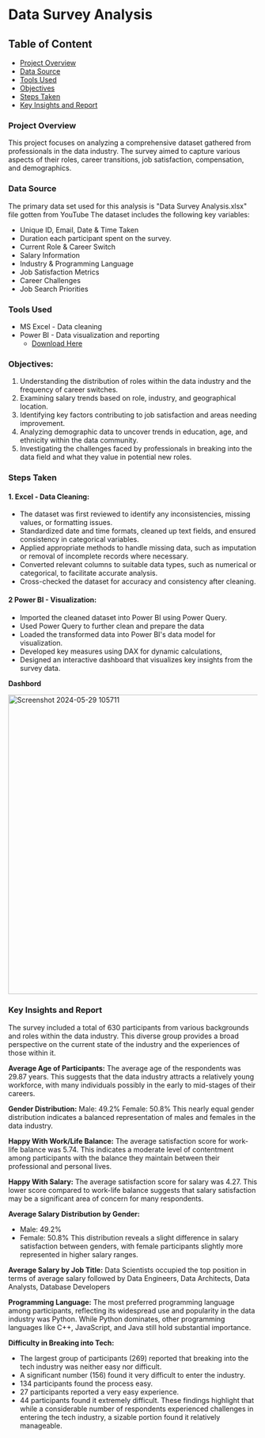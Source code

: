 # Data Survey Analysis

## Table of Content
- [Project Overview](#project-overview)
- [Data Source](#data-source)
- [Tools Used](#tools-used)
- [Objectives](#objectives)
- [Steps Taken](#steps-taken)
- [Key Insights and Report](#key-insights-and-report)

  
  
### Project Overview
This project focuses on analyzing a comprehensive dataset gathered from professionals in the data industry. 
The survey aimed to capture various aspects of their roles, career transitions, job satisfaction, compensation, and demographics. 


### Data Source 
The primary data set used for this analysis is "Data Survey Analysis.xlsx" file gotten from YouTube
The dataset includes the following key variables: 
- Unique ID, Email, Date & Time Taken
- Duration each participant spent on the survey.
- Current Role & Career Switch
- Salary Information
- Industry & Programming Language
- Job Satisfaction Metrics
- Career Challenges
- Job Search Priorities



### Tools Used
- MS Excel - Data cleaning
- Power BI - Data visualization and reporting
  - [Download Here](https://www.microsoft.com/en-us/download/details.aspx?id=58494)



### Objectives:
1. Understanding the distribution of roles within the data industry and the frequency of career switches.
2. Examining salary trends based on role, industry, and geographical location.
3. Identifying key factors contributing to job satisfaction and areas needing improvement.
4. Analyzing demographic data to uncover trends in education, age, and ethnicity within the data community.
5. Investigating the challenges faced by professionals in breaking into the data field and what they value in potential new roles.



### Steps Taken
#### 1. Excel - Data Cleaning:
  - The dataset was first reviewed to identify any inconsistencies, missing values, or formatting issues.
  - Standardized date and time formats, cleaned up text fields, and ensured consistency in categorical variables.
  - Applied appropriate methods to handle missing data, such as imputation or removal of incomplete records where necessary.
  - Converted relevant columns to suitable data types, such as numerical or categorical, to facilitate accurate analysis.
  - Cross-checked the dataset for accuracy and consistency after cleaning.


#### 2 Power BI - Visualization:
  - Imported the cleaned dataset into Power BI using Power Query.
  - Used Power Query to further clean and prepare the data
  - Loaded the transformed data into Power BI's data model for visualization.
  - Developed key measures using DAX for dynamic calculations, 
  - Designed an interactive dashboard that visualizes key insights from the survey data.
  
**Dashbord**


<img width="604" alt="Screenshot 2024-05-29 105711" src="https://github.com/user-attachments/assets/cf25b6a1-5f2b-42d4-9f76-e8b234c80561">



### Key Insights and Report
The survey included a total of 630 participants from various backgrounds and roles within the data industry. 
This diverse group provides a broad perspective on the current state of the industry and the experiences of those within it.


**Average Age of Participants:** 
The average age of the respondents was 29.87 years. This suggests that the data industry attracts a relatively young workforce, with many individuals possibly in the early to mid-stages of their careers.

**Gender Distribution:**
Male: 49.2%
Female: 50.8%
This nearly equal gender distribution indicates a balanced representation of males and females in the data industry.

**Happy With Work/Life Balance:** 
The average satisfaction score for work-life balance was 5.74. This indicates a moderate level of contentment among participants with the balance they maintain between their professional and personal lives.

**Happy With Salary:**
The average satisfaction score for salary was 4.27. This lower score compared to work-life balance suggests that salary satisfaction may be a significant area of concern for many respondents.

**Average Salary Distribution by Gender:**
- Male: 49.2%
- Female: 50.8%
This distribution reveals a slight difference in salary satisfaction between genders, with female participants slightly more represented in higher salary ranges.

**Average Salary by Job Title:**
Data Scientists occupied the top position in terms of average salary followed by Data Engineers, Data Architects, Data Analysts, Database Developers

**Programming Language:**
The most preferred programming language among participants, reflecting its widespread use and popularity in the data industry was Python.
While Python dominates, other programming languages like C++, JavaScript, and Java still hold substantial importance.

**Difficulty in Breaking into Tech:**
- The largest group of participants (269) reported that breaking into the tech industry was neither easy nor difficult.
- A significant number (156) found it very difficult to enter the industry.
- 134 participants found the process easy.
- 27 participants reported a very easy experience.
- 44 participants found it extremely difficult.
These findings highlight that while a considerable number of respondents experienced challenges in entering the tech industry, a sizable portion found it relatively manageable.


